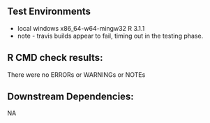 ## Test Environments
* local windows x86_64-w64-mingw32 R 3.1.1
* note - travis builds appear to fail, timing out in the testing phase.

## R CMD check results:
There were no ERRORs or WARNINGs or NOTEs

## Downstream Dependencies:
NA